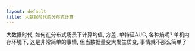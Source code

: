 ```yaml
---
layout: default
title: 大数据时代的分布式计算
---
```


大数据时代, 如何在分布式场景下计算均值, 方差, 单特征AUC, 各种熵呢?
单机内存环境下, 这是非常简单的事情, 但当数据量变大发生质变, 事情就不那么简单了


